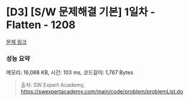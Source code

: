 # [D3] [S/W 문제해결 기본] 1일차 - Flatten - 1208 

[문제 링크](https://swexpertacademy.com/main/code/problem/problemDetail.do?contestProbId=AV139KOaABgCFAYh) 

### 성능 요약

메모리: 16,088 KB, 시간: 103 ms, 코드길이: 1,767 Bytes



> 출처: SW Expert Academy, https://swexpertacademy.com/main/code/problem/problemList.do